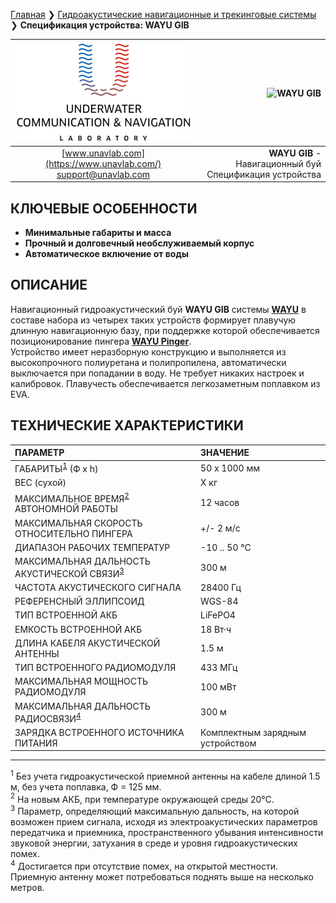 [Главная](/README_RU) ❯ [Гидроакустические навигационные и трекинговые системы](/navigation_and_tracking_systems_ru) ❯ **Спецификация устройства: WAYU GIB**

<div style="page-break-after: always;"></div>

| ![logo](/documentation/sm_logo.png) | ![WAYU GIB]() |
| :---: | ---: |
| [www.unavlab.com](https://www.unavlab.com/) <br/> [support@unavlab.com](mailto:support@unavlab.com) | **WAYU GIB** - Навигационный буй <br/> Спецификация устройства |

## КЛЮЧЕВЫЕ ОСОБЕННОСТИ

* **Минимальные габариты и масса**
* **Прочный и долговечный  необслуживаемый корпус**
* **Автоматическое включение от воды**

## ОПИСАНИЕ

Навигационный гидроакустический буй **WAYU GIB** системы **[WAYU](WAYU_DataBrief_ru.md)** в составе набора из четырех таких устройств формирует плавучую длинную навигационную базу, при поддержке которой обеспечивается позиционирование пингера **[WAYU Pinger](WAYU_Pinger_Specification_ru.md)**.  
Устройство имеет неразборную конструкцию и выполняется из высокопрочного полиуретана и полипропилена, автоматически выключается при попадании в воду. Не требует никаких настроек и калибровок. Плавучесть обеспечивается легкозаметным поплавком из EVA.

<div style="page-break-after: always;"></div>

## ТЕХНИЧЕСКИЕ ХАРАКТЕРИСТИКИ

| ПАРАМЕТР | ЗНАЧЕНИЕ |
| :--- | :--- |
| ГАБАРИТЫ<sup>[1](#footnote1)</sup> (Ф х h) | 50 x 1000 мм |
| ВЕС (сухой) | X кг |
| МАКСИМАЛЬНОЕ ВРЕМЯ<sup>[2](#footnote2)</sup> АВТОНОМНОЙ РАБОТЫ | 12 часов |
| МАКСИМАЛЬНАЯ СКОРОСТЬ ОТНОСИТЕЛЬНО ПИНГЕРА | +/- 2 м/с  |
| ДИАПАЗОН РАБОЧИХ ТЕМПЕРАТУР | -10 .. 50 °С |
| МАКСИМАЛЬНАЯ ДАЛЬНОСТЬ АКУСТИЧЕСКОЙ СВЯЗИ<sup>[3](#footnote3)</sup> | 300 м |
| ЧАСТОТА АКУСТИЧЕСКОГО СИГНАЛА | 28400 Гц |
| РЕФЕРЕНСНЫЙ ЭЛЛИПСОИД | WGS-84 |
| ТИП ВСТРОЕННОЙ АКБ | LiFePO4 |
| ЕМКОСТЬ ВСТРОЕННОЙ АКБ | 18 Вт·ч |
| ДЛИНА КАБЕЛЯ АКУСТИЧЕСКОЙ АНТЕННЫ | 1.5 м |
| ТИП ВСТРОЕННОГО РАДИОМОДУЛЯ | 433 МГц |
| МАКСИМАЛЬНАЯ МОЩНОСТЬ РАДИОМОДУЛЯ | 100 мВт |
| МАКСИМАЛЬНАЯ ДАЛЬНОСТЬ РАДИОСВЯЗИ<sup>[4](#footnote4)</sup> | 300 м |
| ЗАРЯДКА ВСТРОЕННОГО ИСТОЧНИКА ПИТАНИЯ | Комплектным зарядным устройством |

________________
<a name="footnote1"><sup>1</sup></a> Без учета гидроакустической приемной антенны на кабеле длиной 1.5 м, без учета поплавка, Ф = 125 мм.  
<a name="footnote2"><sup>2</sup></a> На новым АКБ, при температуре окружающей среды 20°С.  
<a name="footnote3"><sup>3</sup></a> Параметр, определяющий максимальную дальность, на которой возможен прием сигнала, исходя из электроакустических параметров передатчика и приемника, пространственного убывания интенсивности звуковой энергии, затухания в среде и уровня гидроакустических помех.  
<a name="footnote4"><sup>4</sup></a> Достигается при отсутствие помех, на открытой местности. Приемную антенну может потребоваться поднять выше на несколько метров. 

<div style="page-break-after: always;"></div>
